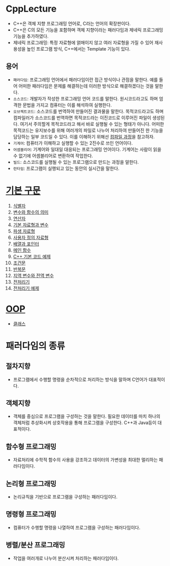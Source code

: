 # CppLecture
- C++은 객체 지향 프로그래밍 언어로, C라는 언어의 확장판이다.
- C++은 C의 모든 기능을 포함하며 객체 지향이라는 패러다임과 제네릭 프로그래밍 기능을 추가하였다.
- 제네릭 프로그래밍: 특정 자료형에 얽매이지 않고 여러 자료형을 가질 수 있어 재사용성을 높인 프로그램 방식, C++에서는 Template 기능이 있다.
## 용어
- `패러다임`: 프로그래밍 언어에서 패러다임이란 접근 방식이나 관점을 말한다. 예를 들어 어떠한 패러다임은 문제를 해결하는데 이러한 방식으로 해결하겠다는 것을 말한다.
- `소스코드`: 개발자가 작성한 프로그래밍 언어 코드를 말한다. 원시코드라고도 하며 엄격한 문법을 가지고 컴퓨터는 이를 해석하여 실행한다.
- `오브젝트코드`: 소스코드를 번역하여 만들어진 결과물을 말한다. 목적코드라고도 하며 컴파일러가 소스코드를 번역하면 목적코드라는 이진코드로 이루어진 파일이 생성된다. 여기서 주의할게 목적코드라고 해서 바로 실행될 수 있는 형태가 아니다. 어떠한 목적코드는 유지보수를 위해 여러개의 파일로 나누어 처리하여 만들어진 한 기능을 담당하는 일부 코드일 수 있다. 이를 이해하기 위해선 [컴파일 과정](./CompileProcess/)을 참고하자.
- `기계어`: 컴퓨터가 이해하고 실행할 수 있는 2진수로 쓰인 언어이다.
- `어셈블리어`: 기계어와 일대일 대응되는 프로그래밍 언어이다. 기계어는 사람이 읽을 수 없기에 어셈블리어로 변환하여 작업한다.
- `빌드`: 소스코드를 실행될 수 있는 프로그램으로 만드는 과정을 말한다.
- `런타임`: 프로그램이 실행되고 있는 동안의 실시간을 말한다.
# [기본 구문](./BasicSyntax/)
1. [식별자](./BasicSyntax/Syntax/Identifier.md)
2. [변수와 함수의 의미](./BasicSyntax/Syntax/VariableAndFunction.md)
3. [연산자](./BasicSyntax/Syntax/Operator.md)
4. [기본 자료형과 변수](./BasicSyntax/Syntax/PrimaryDataType.md)
5. [파생 자료형](./BasicSyntax/Syntax/DerivedDataType.md)
6. [사용자 정의 자료형](./BasicSyntax/Syntax/UserDefinedDataType.md)
7. [배열과 포인터](./BasicSyntax/Syntax/ArrayAndPointer.md)
8. [메인 함수](./BasicSyntax/Syntax/MainFunction.md)
9. [C++ 기본 코드 예제](./BasicSyntax/Example/CppExample.md)
10. [조건문](./BasicSyntax/Syntax/IfConditionalStatements.md)
11. [반복문](./BasicSyntax/Syntax/LoopStatements.md)
12. [지역 변수와 전역 변수](./BasicSyntax/Syntax/LocalAndGlobalVariables.md)
13. [전처리기](./BasicSyntax/Syntax/Preprocessor.md)
14. [전처리기 예제](./BasicSyntax/Example/PreprocessorExample.md)
# [OOP](./BasicSyntax/)
- [클래스](./BasicSyntax/Syntax/ObjectOriented.md)
# 패러다임의 종류
## 절차지향
- 프로그램에서 수행할 명령을 순차적으로 처리하는 방식을 말하며 C언어가 대표적이다.
## 객체지향
- 객체를 중심으로 프로그램을 구성하는 것을 말한다. 필요한 데이터를 마치 하나의 객체처럼 추상화시켜 상호작용을 통해 프로그램을 구성한다. C++과 Java등이 대표적이다.
## 함수형 프로그래밍
- 자료처리에 수학적 함수의 사용을 강조하고 데이터의 가변성을 최대한 멀리하는 패러다임이다.
## 논리형 프로그래밍
- 논리규칙을 기반으로 프로그램을 구성하는 패러다임이다.
## 명령형 프로그래밍
- 컴퓨터가 수행할 명령을 나열하여 프로그램을 구성하는 패러다임이다.
## 병렬/분산 프로그래밍
- 작업을 여러개로 나누어 분산시켜 처리하는 패러다임이다.